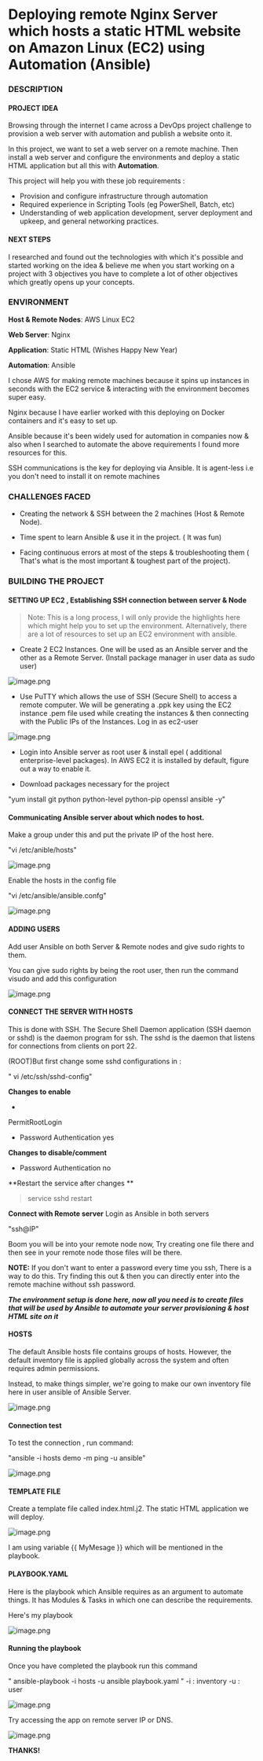 # Deploying remote Nginx Server which hosts a static HTML website on Amazon Linux (EC2) using Automation (Ansible)
### DESCRIPTION

#### PROJECT IDEA

Browsing through the internet I came across a DevOps project challenge to provision a web server with automation and publish a website onto it.

In this project, we want to set a web server on a remote machine. Then install a web server and configure the environments and deploy a static HTML application but all this with **Automation**.

This project will help you with these job requirements :


- Provision and configure infrastructure through automation
- Required experience in Scripting Tools (eg PowerShell, Batch, etc)
- Understanding of web application development, server deployment and upkeep, and general networking practices.

#### NEXT STEPS

I researched and found out the technologies with which it's possible and started working on the idea & believe me when you start working on a project with 3 objectives you have to complete a lot of other objectives which greatly opens up your concepts. 

###  ENVIRONMENT

**Host & Remote Nodes**: AWS Linux EC2

**Web Server**: Nginx

**Application**: Static HTML (Wishes Happy New Year)

**Automation**:  Ansible

I chose AWS for making remote machines because it spins up instances in seconds with the EC2 service & interacting with the environment becomes super easy.

Nginx because I have earlier worked with this deploying on Docker containers and it's easy to set up.

Ansible because it's been widely used for automation in companies now & also when I searched to automate the above requirements I found more resources for this. 

SSH communications is the key for deploying via Ansible. It is agent-less i.e you don't need to install it on remote machines


### CHALLENGES FACED


- Creating the network & SSH between the 2 machines (Host & Remote Node).

- Time spent to learn Ansible & use it in the project. ( It was fun)

- Facing continuous errors at most of the steps & troubleshooting them ( That's what is the most important & toughest part of the project).

### BUILDING THE PROJECT

#### SETTING UP EC2 , Establishing SSH connection between server & Node


> Note: This is a long process, I will only provide the highlights here which might help you to set up the environment. Alternatively, there are a lot of resources to set up an EC2 environment with ansible.

- Create 2 EC2 Instances. One will be used as an Ansible server and the other as a Remote Server. (Install package manager in user data as sudo user)


![image.png](https://cdn.hashnode.com/res/hashnode/image/upload/v1641280250395/o8K77Od5Z.png)

- Use PuTTY which allows the use of SSH (Secure Shell) to access a remote computer. We will be generating a .ppk key using the EC2 instance .pem file used while creating the instances & then connecting with the Public IPs of the Instances. Log in as ec2-user

![image.png](https://cdn.hashnode.com/res/hashnode/image/upload/v1641280327595/6y9Ooxqun.png)

- Login into Ansible server as root user & install epel ( additional enterprise-level packages). In AWS EC2 it is installed by default, figure out a way to enable it.

- Download packages necessary for the project


"yum install git python python-level python-pip openssl ansible -y"



#### Communicating Ansible server about which nodes to host.

Make a group under this and put the private IP of the host here.

"vi /etc/anible/hosts" 


![image.png](https://cdn.hashnode.com/res/hashnode/image/upload/v1641280483245/zf76cHwrL.png)

Enable the hosts in the config file


"vi /etc/ansible/ansible.confg"

![image.png](https://cdn.hashnode.com/res/hashnode/image/upload/v1641280606139/jXIBjVlCI.png)



####  ADDING USERS

Add user Ansible on both Server & Remote nodes and give sudo rights to them. 

You can give sudo rights by being the root user, then run the command visudo and add this configuration

![image.png](https://cdn.hashnode.com/res/hashnode/image/upload/v1641280890615/J17tK0zw0.png)


#### CONNECT THE SERVER WITH HOSTS 

This is done with SSH. The Secure Shell Daemon application (SSH daemon or sshd) is the daemon program for ssh. The sshd is the daemon that listens for connections from clients on port 22.

(ROOT)But first change some sshd configurations in :

" vi /etc/ssh/sshd-config"

**Changes to enable**


- 
PermitRootLogin

- Password Authentication yes

**Changes to disable/comment**

- Password Authentication no

**Restart the service after changes **


> service sshd restart

**Connect with Remote server**
Login as Ansible in both servers


"ssh@IP"
 
 
Boom you will be into your remote node now, Try creating one file there and then see in your remote node those files will be there.

**NOTE:** If you don't want to enter a password every time you ssh, There is a way to do this. Try finding this out & then you can directly enter into the remote machine without ssh password.


***The environment setup is done here, now all you need is to create files that will be used by Ansible to automate your server provisioning & host HTML site on it***

####  HOSTS

The default Ansible hosts file contains groups of hosts. However, the default inventory file is applied globally across the system and often requires admin permissions.

Instead, to make things simpler, we're going to make our own inventory file here in user ansible of Ansible Server.


![image.png](https://cdn.hashnode.com/res/hashnode/image/upload/v1641282122635/DRQCMlKn8.png)

#### Connection test 

To test the connection , run command:

"ansible -i hosts demo -m ping -u ansible"


![image.png](https://cdn.hashnode.com/res/hashnode/image/upload/v1641282258550/Iw9WLpFcu.png)

#### TEMPLATE FILE

Create a template file called index.html.j2. The static HTML application we will deploy.


![image.png](https://cdn.hashnode.com/res/hashnode/image/upload/v1641282386980/RVxwWQp_b.png)

I am using variable {{ MyMesage }} which will be mentioned in the playbook.

#### PLAYBOOK.YAML

Here is the playbook which Ansible requires as an argument to automate things. It has Modules & Tasks in which one can describe the requirements.

Here's my playbook



![image.png](https://cdn.hashnode.com/res/hashnode/image/upload/v1641282644966/ksNCqak_0.png)

#### Running the playbook

Once you have completed the playbook run this command

" ansible-playbook -i hosts  -u ansible playbook.yaml "
-i : inventory
-u : user


![image.png](https://cdn.hashnode.com/res/hashnode/image/upload/v1641283695893/H-OzHld3p.png)

Try accessing the app on remote server IP or DNS. 


![image.png](https://cdn.hashnode.com/res/hashnode/image/upload/v1641283810500/1CIhRJ-UF.png)

**THANKS!**






